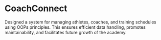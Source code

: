 # CoachConnect
Designed a system for managing athletes, coaches, and training schedules using OOPs principles. This ensures efficient data handling, promotes maintainability, and facilitates future growth of the academy.
